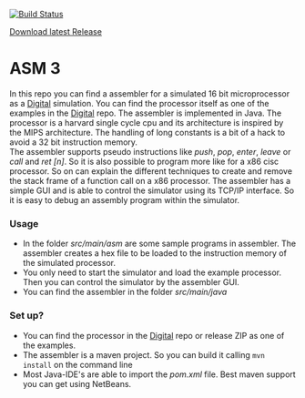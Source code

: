 [![Build Status](https://travis-ci.org/hneemann/Assembler.svg?branch=master)](https://travis-ci.org/hneemann/Assembler)

[Download latest Release](https://github.com/hneemann/Assembler/releases/latest)

# ASM 3 #

In this repo you can find a assembler for a simulated 16 bit microprocessor as a [Digital](https://github.com/hneemann/Digital/) 
simulation. You can find the processor itself as one of the examples in the [Digital](https://github.com/hneemann/Digital/) repo.
The assembler is implemented in Java. 
The processor is a harvard single cycle cpu and its architecture is inspired by the MIPS architecture.
The handling of long constants is a bit of a hack to avoid a 32 bit instruction memory.   
The assembler supports pseudo instructions like *push*, *pop*, *enter*, *leave* or *call* and *ret [n]*. 
So it is also possible to program more like for a x86 cisc processor. So on can explain the different techniques to 
create and remove the stack frame of a function call on a x86 processor. 
The assembler has a simple GUI and is able to control the simulator using its TCP/IP interface. 
So it is easy to debug an assembly program within the simulator. 

### Usage ###

* In the folder *src/main/asm* are some sample programs in assembler. 
  The assembler creates a hex file to be loaded to the instruction memory of the simulated processor.
* You only need to start the simulator and load the example processor. Then you can control the simulator 
  by the assembler GUI.
* You can find the assembler in the folder *src/main/java*

### Set up? ###

* You can find the processor in the [Digital](https://github.com/hneemann/Digital/) repo or release ZIP as one of the examples.
* The assembler is a maven project. So you can build it calling `mvn install` on the command line
* Most Java-IDE's are able to import the *pom.xml* file. Best maven support you can get using NetBeans.
